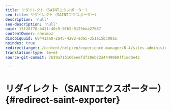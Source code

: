 ```yaml
---
title: リダイレクト（SAINTエクスポーター）
seo-title: リダイレクト（SAINTエクスポーター）
description: 'null'
seo-description: 'null'
uuid: 15f28f78-b411-40c9-9fb5-8129bea27687
contentOwner: aheimoz
discoiquuid: 60441aa0-2a45-4282-ada5-351a15bc08a1
noindex: true
redirecttarget: /content/help/en/experience-manager/6-4/sites-administering/adobeanalytics-classifications
translation-type: tm+mt
source-git-commit: 7b39a715166eeefdf20eb22a4449068ff1ed0e42

---
```



# リダイレクト（SAINTエクスポーター）{#redirect-saint-exporter}

